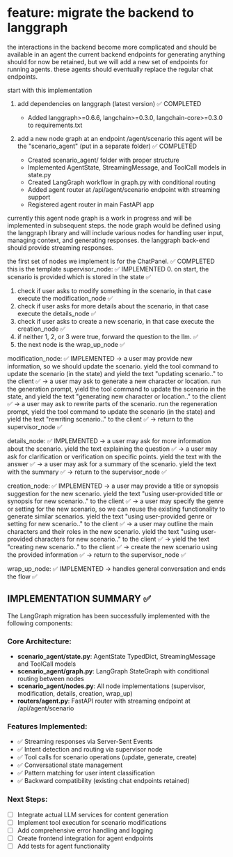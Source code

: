 # feature: migrate the backend to langgraph

the interactions in the backend become more complicated and should be available in an agent
the current backend endpoints for generating anything should for now be retained, but we will add a new set of endpoints for running agents. these agents should eventually replace the regular chat endpoints.

start with this implementation
1. add dependencies on langgraph (latest version) ✅ COMPLETED
   - Added langgraph>=0.6.6, langchain>=0.3.0, langchain-core>=0.3.0 to requirements.txt

2. add a new node graph at an endpoint /agent/scenario this agent will be the "scenario_agent" (put in a separate folder) ✅ COMPLETED
   - Created scenario_agent/ folder with proper structure
   - Implemented AgentState, StreamingMessage, and ToolCall models in state.py
   - Created LangGraph workflow in graph.py with conditional routing
   - Added agent router at /api/agent/scenario endpoint with streaming support
   - Registered agent router in main FastAPI app

currently this agent node graph is a work in progress and will be implemented in subsequent steps.
the node graph would be defined using the langgraph library and will include various nodes for handling user input, managing context, and generating responses. the langgraph back-end should provide streaming responses.

the first set of nodes we implement is for the ChatPanel. ✅ COMPLETED
this is the template
supervisor_node: ✅ IMPLEMENTED
 0. on start, the scenario is provided which is stored in the state ✅
 1. check if user asks to modify something in the scenario, in that case execute the modification_node ✅
 2. check if user asks for more details about the scenario, in that case execute the details_node ✅
 3. check if user asks to create a new scenario, in that case execute the creation_node ✅
 4. if neither 1, 2, or 3 were true, forward the question to the llm. ✅
 5. the next node is the wrap_up_node ✅

modification_node: ✅ IMPLEMENTED
 -> a user may provide new information, so we should update the scenario. yield the tool command to update the scenario (in the state) and yield the text "updating scenario.." to the client ✅
 -> a user may ask to generate a new character or location. run the generation prompt, yield the tool command to update the scenario in the state, and yield the text "generating new character or location.." to the client ✅
 -> a user may ask to rewrite parts of the scenario. run the regeneration prompt, yield the tool command to update the scenario (in the state) and yield the text "rewriting scenario.." to the client ✅
 -> return to the supervisor_node ✅

 details_node: ✅ IMPLEMENTED
 -> a user may ask for more information about the scenario. yield the text explaining the question ✅
 -> a user may ask for clarification or verification on specific points. yield the text with the answer ✅
 -> a user may ask for a summary of the scenario. yield the text with the summary ✅
 -> return to the supervisor_node ✅

creation_node: ✅ IMPLEMENTED
 -> a user may provide a title or synopsis suggestion for the new scenario. yield the text "using user-provided title or synopsis for new scenario.." to the client ✅
 -> a user may specify the genre or setting for the new scenario, so we can reuse the existing functionality to generate similar scenarios. yield the text "using user-provided genre or setting for new scenario.." to the client ✅
 -> a user may outline the main characters and their roles in the new scenario. yield the text "using user-provided characters for new scenario.." to the client ✅
 -> yield the text "creating new scenario.." to the client ✅
 -> create the new scenario using the provided information ✅
 -> return to the supervisor_node ✅

wrap_up_node: ✅ IMPLEMENTED
 -> handles general conversation and ends the flow ✅

## IMPLEMENTATION SUMMARY ✅

The LangGraph migration has been successfully implemented with the following components:

### Core Architecture:
- **scenario_agent/state.py**: AgentState TypedDict, StreamingMessage and ToolCall models
- **scenario_agent/graph.py**: LangGraph StateGraph with conditional routing between nodes  
- **scenario_agent/nodes.py**: All node implementations (supervisor, modification, details, creation, wrap_up)
- **routers/agent.py**: FastAPI router with streaming endpoint at /api/agent/scenario

### Features Implemented:
- ✅ Streaming responses via Server-Sent Events
- ✅ Intent detection and routing via supervisor node
- ✅ Tool calls for scenario operations (update, generate, create)
- ✅ Conversational state management
- ✅ Pattern matching for user intent classification
- ✅ Backward compatibility (existing chat endpoints retained)

### Next Steps:
- [ ] Integrate actual LLM services for content generation
- [ ] Implement tool execution for scenario modifications
- [ ] Add comprehensive error handling and logging
- [ ] Create frontend integration for agent endpoints
- [ ] Add tests for agent functionality
